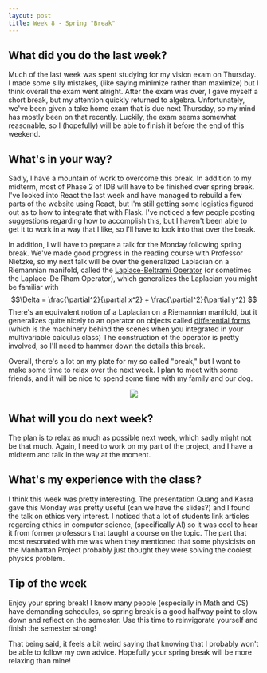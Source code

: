 ```yaml
---
layout: post
title: Week 8 - Spring "Break"
---
```


## What did you do the last week?

Much of the last week was spent studying for my vision exam on Thursday.
I made some silly mistakes, (like saying minimize rather than maximize)
but I think overall the exam went alright. After the exam was over, I gave myself
a short break, but my attention quickly returned to algebra. Unfortunately, we've
been given a take home exam that is due next Thursday, so my mind has mostly been
on that recently. Luckily, the exam seems somewhat reasonable, so I (hopefully)
will be able to finish it before the end of this weekend.


## What's in your way?

Sadly, I have a mountain of work to overcome this break. In addition to my midterm,
most of Phase 2 of IDB will have to be finished over spring break. I've looked into
React the last week and have managed to rebuild a few parts of the website using React,
but I'm still getting some logistics figured out as to how to integrate that with Flask.
I've noticed a few people posting suggestions regarding how to accomplish this, but
I haven't been able to get it to work in a way that I like, so I'll have to look into
that over the break.

In addition, I will have to prepare a talk for the Monday following spring break.
We've made good progress in the reading course with Professor Nietzke, so my next
talk will be over the generalized Laplacian on a Riemannian manifold, called the
[Laplace-Beltrami Operator](https://en.wikipedia.org/wiki/Laplace–Beltrami_operator)
(or sometimes the Laplace-De Rham Operator), which generalizes the Laplacian
you might be familiar with $$\Delta = \frac{\partial^2}{\partial x^2} + \frac{\partial^2}{\partial y^2} $$
There's an equivalent notion of a Laplacian on a Riemannian manifold, but it generalizes quite
nicely to an operator on objects called [differential forms](https://en.wikipedia.org/wiki/Differential_form)
(which is the machinery behind the scenes when you integrated in your multivariable calculus class)
The construction of the operator is pretty involved, so I'll need to hammer down the
details this break.

Overall, there's a lot on my plate for my so called "break," but I want
to make some time to relax over the next week. I plan to meet with some friends,
and it will be nice to spend some time with my family and our dog.  

<div align="center">
<img src="https://i.imgur.com/43YubZn.jpg"/>
</div>

## What will you do next week?

The plan is to relax as much as possible next week, which sadly might not be
that much. Again, I need to work on my part of the project, and I have a midterm
and talk in the way at the moment.

## What's my experience with the class?

I think this week was pretty interesting. The presentation Quang and Kasra
gave this Monday was pretty useful (can we have the slides?) and I found
the talk on ethics very interest. I noticed that a lot of students link
articles regarding ethics in computer science, (specifically AI) so it
was cool to hear it from former professors that taught a course on the topic.
The part that most resonated with me was when they mentioned that some
physicists on the Manhattan Project probably just thought they were solving the
coolest physics problem.

## Tip of the week

Enjoy your spring break! I know many people (especially in Math and CS)
have demanding schedules, so spring break is a good halfway point to
slow down and reflect on the semester. Use this time to reinvigorate yourself
and finish the semester strong!

That being said, it feels a bit weird saying that knowing that I probably
won't be able to follow my own advice. Hopefully your spring break will be
more relaxing than mine!
